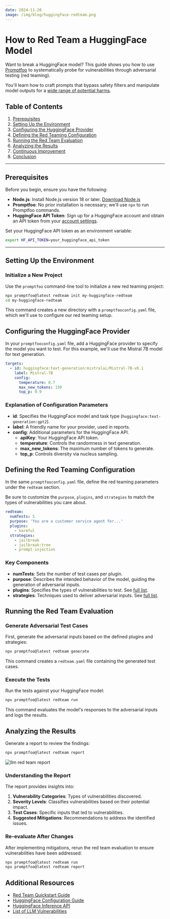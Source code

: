 ```yaml
---
date: 2024-11-20
image: /img/blog/huggingface-redteam.png
---
```


# How to Red Team a HuggingFace Model

Want to break a HuggingFace model? This guide shows you how to use [Promptfoo](https://github.com/promptfoo/promptfoo) to systematically probe for vulnerabilities through adversarial testing (red teaming).

You'll learn how to craft prompts that bypass safety filters and manipulate model outputs for a [wide range of potential harms](/docs/red-team/llm-vulnerability-types/).

<!-- truncate -->

## **Table of Contents**

1. [Prerequisites](#prerequisites)
2. [Setting Up the Environment](#setting-up-the-environment)
3. [Configuring the HuggingFace Provider](#configuring-the-huggingface-provider)
4. [Defining the Red Teaming Configuration](#defining-the-red-teaming-configuration)
5. [Running the Red Team Evaluation](#running-the-red-team-evaluation)
6. [Analyzing the Results](#analyzing-the-results)
7. [Continuous Improvement](#continuous-improvement)
8. [Conclusion](#conclusion)

---

## Prerequisites

Before you begin, ensure you have the following:

- **Node.js**: Install Node.js version 18 or later. [Download Node.js](https://nodejs.org/en/download/)
- **Promptfoo**: No prior installation is necessary; we'll use `npx` to run Promptfoo commands.
- **HuggingFace API Token**: Sign up for a HuggingFace account and obtain an API token from your [account settings](https://huggingface.co/settings/tokens).

Set your HuggingFace API token as an environment variable:

```bash
export HF_API_TOKEN=your_huggingface_api_token
```

---

## Setting Up the Environment

### Initialize a New Project

Use the `promptfoo` command-line tool to initialize a new red teaming project:

```bash
npx promptfoo@latest redteam init my-huggingface-redteam
cd my-huggingface-redteam
```

This command creates a new directory with a `promptfooconfig.yaml` file, which we'll use to configure our red teaming setup.

## Configuring the HuggingFace Provider

In your `promptfooconfig.yaml` file, add a HuggingFace provider to specify the model you want to test. For this example, we'll use the Mistral 7B model for text generation.

```yaml
targets:
  - id: huggingface:text-generation:mistralai/Mistral-7B-v0.1
    label: Mistral-7B
    config:
      temperature: 0.7
      max_new_tokens: 150
      top_p: 0.9
```

### Explanation of Configuration Parameters

- **id**: Specifies the HuggingFace model and task type (`huggingface:text-generation:gpt2`).
- **label**: A friendly name for your provider, used in reports.
- **config**: Additional parameters for the HuggingFace API.
  - **apiKey**: Your HuggingFace API token.
  - **temperature**: Controls the randomness in text generation.
  - **max_new_tokens**: The maximum number of tokens to generate.
  - **top_p**: Controls diversity via nucleus sampling.

## Defining the Red Teaming Configuration

In the same `promptfooconfig.yaml` file, define the red teaming parameters under the `redteam` section.

Be sure to customize the `purpose`, `plugins`, and `strategies` to match the types of vulnerabilities you care about.

```yaml
redteam:
  numTests: 5
  purpose: 'You are a customer service agent for...'
  plugins:
    - harmful
  strategies:
    - jailbreak
    - jailbreak:tree
    - prompt-injection
```

### Key Components

- **numTests**: Sets the number of test cases per plugin.
- **purpose**: Describes the intended behavior of the model, guiding the generation of adversarial inputs.
- **plugins**: Specifies the types of vulnerabilities to test. See [full list](/docs/red-team/llm-vulnerability-types/).
- **strategies**: Techniques used to deliver adversarial inputs. See [full list](/docs/red-team/strategies/).

## Running the Red Team Evaluation

### Generate Adversarial Test Cases

First, generate the adversarial inputs based on the defined plugins and strategies:

```bash
npx promptfoo@latest redteam generate
```

This command creates a `redteam.yaml` file containing the generated test cases.

### Execute the Tests

Run the tests against your HuggingFace model:

```bash
npx promptfoo@latest redteam run
```

This command evaluates the model's responses to the adversarial inputs and logs the results.

## Analyzing the Results

Generate a report to review the findings:

```bash
npx promptfoo@latest redteam report
```

![llm red team report](/img/riskreport-1@2x.png)

### Understanding the Report

The report provides insights into:

1. **Vulnerability Categories**: Types of vulnerabilities discovered.
2. **Severity Levels**: Classifies vulnerabilities based on their potential impact.
3. **Test Cases**: Specific inputs that led to vulnerabilities.
4. **Suggested Mitigations**: Recommendations to address the identified issues.

### Re-evaluate After Changes

After implementing mitigations, rerun the red team evaluation to ensure vulnerabilities have been addressed:

```bash
npx promptfoo@latest redteam run
npx promptfoo@latest redteam report
```

## Additional Resources

- [Red Team Quickstart Guide](/docs/red-team/quickstart/)
- [HuggingFace Configuration Guide](/docs/providers/huggingface/)
- [HuggingFace Inference API](https://huggingface.co/inference-api)
- [List of LLM Vulnerabilities](https://promptfoo.dev/docs/red-team/llm-vulnerability-types/)

